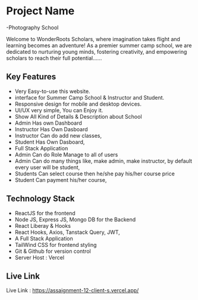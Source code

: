 # Project Name
-Photography School

Welcome to WonderRoots Scholars, where imagination takes flight and learning becomes an adventure! As a premier summer camp school, we are dedicated to nurturing young minds, fostering creativity, and empowering scholars to reach their full potential......

## Key Features

- Very Easy-to-use this website.
- interface for Summer Camp School & Instructor and Student.
- Responsive design for mobile and desktop devices.
- UI/UX very simple, You can Enjoy it.
- Show All Kind of Details & Description about School
- Admin Has own Dashboard
- Instructor Has Own Dasboard
- Instructor Can do add new classes,
- Student Has Own Dasboard,
- Full Stack Application
- Admin Can do Role Manage to all of users
- Admin Can do many things like, make admin, make instructor, by default every user will be student,
- Students Can select course then he/she pay his/her course price
- Student Can payment his/her course,

## Technology Stack

- ReactJS for the frontend
- Node JS, Express JS, Mongo DB for the Backend
- React Liberay & Hooks
- React Hooks, Axios, Tanstack Query, JWT,
- A Full Stack Application
- TailWind CSS for frontend styling
- Git & Github for version control
- Server Host : Vercel



## Live Link

Live Link : https://assaignment-12-client-s.vercel.app/




